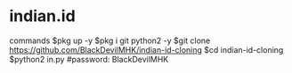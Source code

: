 # indian.id

commands $pkg up -y 
$pkg i git python2 -y 
$git clone https://github.com/BlackDevilMHK/indian-id-cloning 
$cd indian-id-cloning 
$python2 in.py 
#password: BlackDevilMHK
